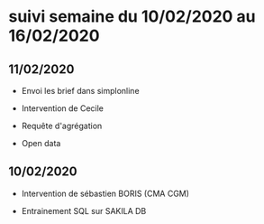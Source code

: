 # suivi semaine du 10/02/2020 au 16/02/2020

## 11/02/2020

* Envoi  les brief dans  simplonline

* Intervention de Cecile 

* Requête d'agrégation 

* Open data 

## 10/02/2020

* Intervention de sébastien BORIS (CMA CGM)
  
* Entrainement SQL sur SAKILA DB


